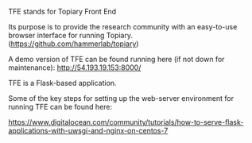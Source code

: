 TFE stands for Topiary Front End

Its purpose is to provide the research community with an easy-to-use browser interface for running Topiary.
(https://github.com/hammerlab/topiary)

A demo version of TFE can be found running here (if not down for maintenance):
http://54.193.19.153:8000/

TFE is a Flask-based application.

Some of the key steps for setting up the web-server environment for running TFE can be found here:

https://www.digitalocean.com/community/tutorials/how-to-serve-flask-applications-with-uwsgi-and-nginx-on-centos-7


  

